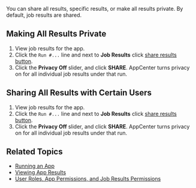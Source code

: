 You can share all results, specific results, or make all results private. By default, job results are shared.

## Making All Results Private

1. View job results for the app.
2. Click the `Run #...` line and next to **Job Results** click [share results button](images/share_all-results.png).
3. Click the **Privacy Off** slider, and click **SHARE**. AppCenter turns privacy on for all individual job results under that run.

## Sharing All Results with Certain Users

1. View job results for the app.
2. Click the `Run #...` line and next to **Job Results** click [share results button](images/share_all-results.png).
3. Click the **Privacy Off** slider, and click **SHARE**. AppCenter turns privacy on for all individual job results under that run.

 

## Related Topics
* [Running an App](running-app.md)
* [Viewing App Results](viewing-results.md)
* [User Roles, App Permissions, and Job Results Permissions](app-permission-user-role.md)
